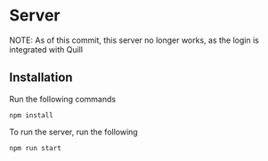 # Server

NOTE: As of this commit, this server no longer works, as the login is integrated with Quill

## Installation

Run the following commands
```
npm install
```

To run the server, run the following
```
npm run start
```